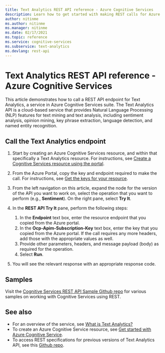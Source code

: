 ```yaml
---
title: Text Analytics REST API reference - Azure Cognitive Services
description: Learn how to get started with making REST calls for Azure Cognitive Services Text Analytics API
author: nitinme
ms.author: nitinme
ms.manager: nitinme
ms.date: 02/17/2021
ms.topic: reference
ms.service: cognitive-services
ms.subservice: text-analytics
ms.devlang: rest-api
---
```


# Text Analytics REST API reference - Azure Cognitive Services

This article demonstrates how to call a REST API endpoint for Text Analytics, a service in Azure Cognitive Services suite. The Text Analytics API is a cloud-based service that provides Natural Language Processing (NLP) features for text mining and text analysis, including sentiment analysis, opinion mining, key phrase extraction, language detection, and named entity recognition.

## Call the Text Analytics endpoint

1. Start by creating an Azure Cognitive Services resource, and within that specifically a Text Analytics resource. For instructions, see [Create a Cognitive Services resource using the portal](https://docs.microsoft.com/en-us/azure/cognitive-services/cognitive-services-apis-create-account).
1. From the Azure Portal, copy the key and endpoint required to make the call. For instructions, see [Get the keys for your resource](https://docs.microsoft.com/en-us/azure/cognitive-services/cognitive-services-apis-create-account#get-the-keys-for-your-resource).
1. From the left navigation on this article, expand the node for the version of the API you want to work on, select the operation that you want to perform (e.g., **Sentiment**). On the right pane, select **Try It**.
1. In the **REST API Try It** pane, perform the following steps:

    1. In the **Endpoint** text box, enter the resource endpoint that you copied from the Azure portal.
    1. In the **Ocp-Apim-Subscription-Key** text box, enter the key that you copied from the Azure portal. If the call requires any more headers, add those with the appropriate values as well.
    1. Provide other parameters, headers, and message payload (body) as required for the operation.
    1. Select **Run**.
1. You will see the relevant response with an appropriate response code.

## Samples
Visit the [Cognitive Services REST API Sample Github repo](https://github.com/Azure-Samples/cognitive-services-REST-api-samples) for various samples on working with Cognitive Services using REST.


## See also

- For an overview of the service, see [What is Text Analytics?](https://docs.microsoft.com/azure/cognitive-services/text-analytics/overview)
- To create an Azure Cognitive Service resource, see [Get started with Azure Cognitive Service](https://docs.microsoft.com/azure/cognitive-services/cognitive-services-apis-create-account).
- To access REST specifications for previous versions of Text Analytics API, see this [Github repo](https://github.com/Azure/azure-rest-api-specs/tree/master/specification/cognitiveservices/data-plane/TextAnalytics).